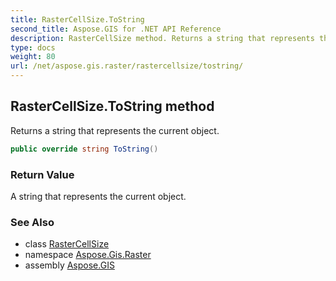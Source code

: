 ```yaml
---
title: RasterCellSize.ToString
second_title: Aspose.GIS for .NET API Reference
description: RasterCellSize method. Returns a string that represents the current object.
type: docs
weight: 80
url: /net/aspose.gis.raster/rastercellsize/tostring/
---
```

## RasterCellSize.ToString method

Returns a string that represents the current object.

```csharp
public override string ToString()
```

### Return Value

A string that represents the current object.

### See Also

* class [RasterCellSize](../)
* namespace [Aspose.Gis.Raster](../../rastercellsize/)
* assembly [Aspose.GIS](../../../)


